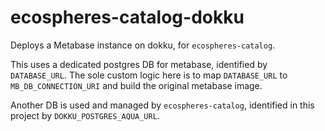 # ecospheres-catalog-dokku

Deploys a Metabase instance on dokku, for `ecospheres-catalog`.

This uses a dedicated postgres DB for metabase, identified by `DATABASE_URL`. The sole custom logic here is to map `DATABASE_URL` to `MB_DB_CONNECTION_URI` and build the original metabase image.

Another DB is used and managed by `ecospheres-catalog`, identified in this project by `DOKKU_POSTGRES_AQUA_URL`.
